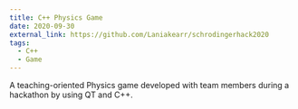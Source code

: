 ```yaml
---
title: C++ Physics Game
date: 2020-09-30
external_link: https://github.com/Laniakearr/schrodingerhack2020
tags:
  - C++
  - Game
---
```

A teaching-oriented Physics game developed with team members during a hackathon by using QT and C++.
<!--more-->
